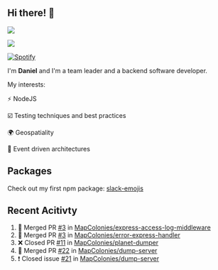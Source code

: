 ## Hi there! 👋
<p>
  <img src="https://i.imgur.com/agb7xe9.png" />
</p>
<p>
  <img src="https://github-readme-stats.vercel.app/api?username=syncush&theme=tokyonight">
</p>

[![Spotify](https://novatorem-rust.vercel.app/api/spotify)](https://open.spotify.com/user/syncush)

I'm **Daniel** and I'm a team leader and a backend software developer.

My interests:

⚡ NodeJS

☑️ Testing techniques and best practices

🌍 Geospatiality

🧠 Event driven architectures

## Packages
Check out my first npm package: [slack-emojis](https://www.npmjs.com/package/slack-emojis)

## Recent Acitivty
<!--START_SECTION:activity-->
1. 🎉 Merged PR [#3](https://github.com/MapColonies/express-access-log-middleware/pull/3) in [MapColonies/express-access-log-middleware](https://github.com/MapColonies/express-access-log-middleware)
2. 🎉 Merged PR [#3](https://github.com/MapColonies/error-express-handler/pull/3) in [MapColonies/error-express-handler](https://github.com/MapColonies/error-express-handler)
3. ❌ Closed PR [#11](https://github.com/MapColonies/planet-dumper/pull/11) in [MapColonies/planet-dumper](https://github.com/MapColonies/planet-dumper)
4. 🎉 Merged PR [#22](https://github.com/MapColonies/dump-server/pull/22) in [MapColonies/dump-server](https://github.com/MapColonies/dump-server)
5. ❗️ Closed issue [#21](https://github.com/MapColonies/dump-server/issues/21) in [MapColonies/dump-server](https://github.com/MapColonies/dump-server)
<!--END_SECTION:activity-->
